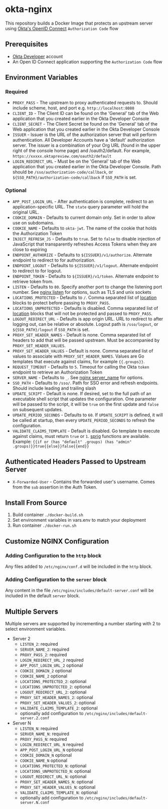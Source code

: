 # okta-nginx

This repository builds a Docker Image that protects an upstream server using [Okta's OpenID Connect](https://developer.okta.com/docs/api/resources/oidc) `Authorization Code` flow

## Prerequisites

- [Okta Developer](https://developer.okta.com/) account
- An Open ID Connect application supporting the `Authorization Code` flow

## Environment Variables

### Required

- `PROXY_PASS` - The upstream to proxy authenticated requests to.  Should include scheme, host, and port e.g. `http://localhost:8080`
- `CLIENT_ID` - The Client ID can be found on the 'General' tab of the Web application that you created earlier in the Okta Developer Console
- `CLIENT_SECRET` - The Client Secret be found on the 'General' tab of the Web application that you created earlier in the Okta Developer Console
- `ISSUER` - Issuer is the URL of the authorization server that will perform authentication. All Developer Accounts have a 'default' authorization server. The issuer is a combination of your Org URL (found in the upper right of the console home page) and /oauth2/default. For example, `https://xxxxx.oktapreview.com/oauth2/default`
- `LOGIN_REDIRECT_URL` - Must be on the 'General' tab of the Web application that you created earlier in the Okta Developer Console.  Path should be `/sso/authorization-code/callback`, or `${SSO_PATH}/authorization-code/callback` if `SSO_PATH` is set.

### Optional

- `APP_POST_LOGIN_URL` - After authentication is complete, redirect to an application-specific URL.  The `state` query parameter will hold the original URL.
- `COOKIE_DOMAIN` - Defaults to current domain only.  Set in order to allow use on subdomains.
- `COOKIE_NAME` - Defaults to `okta-jwt`. The name of the cookie that holds the Authorization Token
- `INJECT_REFRESH_JS` - Defaults to `true`.  Set to `false` to disable injection of JavaScript that transparently refreshes Access Tokens when they are close to expiring
- `ENDPOINT_AUTHORIZE` - Defaults to `${ISSUER}/v1/authorize`.  Alternate endpoint to redirect to for authorization.
- `ENDPOINT_LOGOUT` - Defaults to `${ISSUER}/v1/logout`.  Alternate endpoint to redirect to for logout.
- `ENDPOINT_TOKEN` - Defaults to `${ISSUER}/v1/token`.  Alternate endpoint to retrieve token from.
- `LISTEN` - Defaults to `80`.  Specify another port to change the listening port number.  See [nginx listen](http://nginx.org/en/docs/http/ngx_http_core_module.html#listen) for options, such as TLS and unix sockets
- `LOCATIONS_PROTECTED` - Defaults to `/`.  Comma separated list of [location](http://nginx.org/en/docs/http/ngx_http_core_module.html#location) blocks to protect before passing to `PROXY_PASS`.
- `LOCATIONS_UNPROTECTED` - Defaults is disabled.  Comma separated list of [location](http://nginx.org/en/docs/http/ngx_http_core_module.html#location) blocks that will not be protected and passed to `PROXY_PASS`.
- `LOGOUT_REDIRECT_URL` - Defaults is app origin URL.  URL to redirect to after logging out, can be relative or absolute.  Logout path is `/sso/logout`, or `${SSO_PATH}/logout` if `SSO_PATH` is set.
- `PROXY_SET_HEADER_NAMES` - Default is none.  Comma separated list of headers to add that will be passed upstream.  Must be accompanied by `PROXY_SET_HEADER_VALUES`.
- `PROXY_SET_HEADER_VALUES` - Default is none.  Comma separated list of values to associate with `PROXY_SET_HEADER_NAMES`.  Values are Go templates that execute against claims, for example `{{.groups}}`.
- `REQUEST_TIMEOUT` - Defaults to `5`.  Timeout for calling the Okta `token` endpoint to retrieve an Authorization Token
- `SERVER_NAME` - Defaults to `_`.  See [nginx server_name](http://nginx.org/en/docs/http/ngx_http_core_module.html#server_name) for options.
- `SSO_PATH` - Defaults to `/sso/`. Path for SSO error and refresh endpoints.  Should include leading and trailing slash
- `UPDATE_SCRIPT` - Default is none.  If desired, set to the full path of an executable shell script that updates the configuration.  One parameter will be passed to the script, it will be `true` on the first update and `false` on subsequent updates.
- `UPDATE_PERIOD_SECONDS` - Defaults to `60`.  If `UPDATE_SCRIPT` is defined, it will be called at startup, then every `UPDATE_PERIOD_SECONDS` to refresh the configuration.
- `VALIDATE_CLAIMS_TEMPLATE` - Default is disabled. Go template to execute against claims, must return `true` or `1`.  [sprig](http://masterminds.github.io/sprig/) functions are available.  Example: `{{if or (has "default" .groups) (has "admin" .groups)}}true{{else}}false{{end}}`

## Authenticated Headers Passed to Upstream Server

- `X-Forwarded-User` - Contains the forwarded user's username.  Comes from the `sub` assertion in the Auth Token.

## Install From Source

1.  Build container `./docker-build.sh`
2.  Set environment variables in vars.env to match your deployment
3.  Run container `./docker-run.sh`

## Customize NGINX Configuration

### Adding Configuration to the `http` block

Any files added to `/etc/nginx/conf.d` will be included in the `http` block.

### Adding Configuration to the `server` block

Any content in the file `/etc/nginx/includes/default-server.conf` will be included in the default `server` block.

## Multiple Servers

Multiple servers are supported by incrementing a number starting with 2 to select environment variables.

- Server 2
    - `LISTEN_2`: required
    - `SERVER_NAME_2`: required
    - `PROXY_PASS_2`: required
    - `LOGIN_REDIRECT_URL_2` required
    - `APP_POST_LOGIN_URL_2` optional
    - `COOKIE_DOMAIN_2` optional
    - `COOKIE_NAME_2` optional
    - `LOCATIONS_PROTECTED_2`: optional
    - `LOCATIONS_UNPROTECTED_2`: optional
    - `LOGOUT_REDIRECT_URL_2`: optional
    - `PROXY_SET_HEADER_NAMES_2`: optional
    - `PROXY_SET_HEADER_VALUES_2`: optional
    - `VALIDATE_CLAIMS_TEMPLATE_2`: optional
    - optionally add configuration to `/etc/nginx/includes/default-server.2.conf`
- Server N
    - `LISTEN_N`: required
    - `SERVER_NAME_N`: required
    - `PROXY_PASS_N`: required
    - `LOGIN_REDIRECT_URL_N` required
    - `APP_POST_LOGIN_URL_N` optional
    - `COOKIE_DOMAIN_N` optional
    - `COOKIE_NAME_N` optional
    - `LOCATIONS_PROTECTED_N`: optional
    - `LOCATIONS_UNPROTECTED_N`: optional
    - `LOGOUT_REDIRECT_URL_N`: optional
    - `PROXY_SET_HEADER_NAMES_N`: optional
    - `PROXY_SET_HEADER_VALUES_N`: optional
    - `VALIDATE_CLAIMS_TEMPLATE_N`: optional
    - optionally add configuration to `/etc/nginx/includes/default-server.N.conf`
